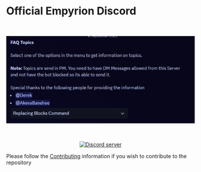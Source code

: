 # Official Empyrion Discord

<div align="center">
	<br />
	<p>
		<img src="https://raw.githubusercontent.com/EleonGameStudiosSA/OfficialEmpyrionDiscord/main/.github/Assets/FAQMenu.png" width="546" alt="FAQ Menu"/></a>	
	</p>	
	<br />
	<p>
		<a href="https://discord.gg/empyrion"><img src="https://img.shields.io/discord/556235494640582666?color=5865F2&logo=discord&logoColor=white" alt="Discord server" /></a>
	</p>	
</div>

Please follow the [Contributing](https://github.com/EleonGameStudiosSA/OfficialEmpyrionDiscord/blob/main/.github/contributing.md) information if you wish to contribute to the repository
